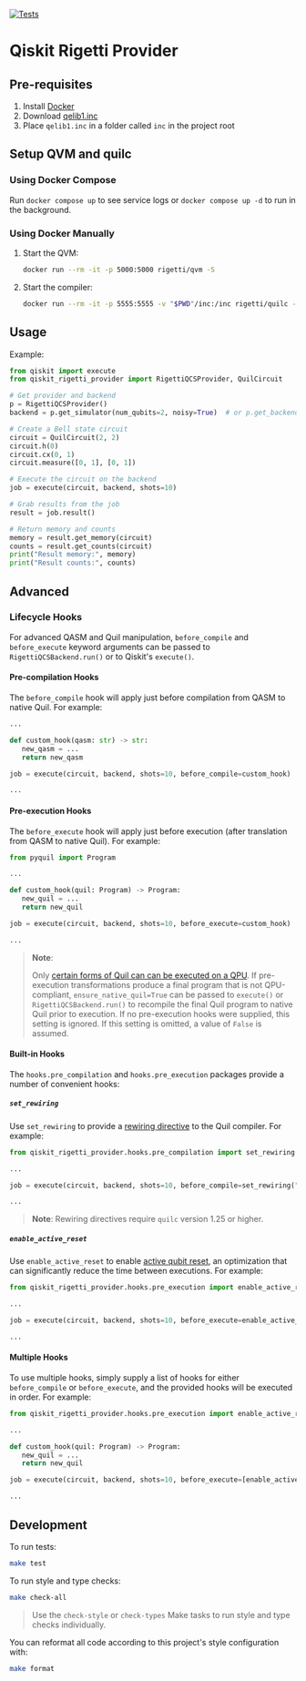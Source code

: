 [![Tests](https://github.com/rigetti/qiskit-rigetti-provider/actions/workflows/test.yml/badge.svg)](https://github.com/rigetti/qiskit-rigetti-provider/actions/workflows/test.yml)

# Qiskit Rigetti Provider

## Pre-requisites

1. Install [Docker](https://www.docker.com/products/docker-desktop)
1. Download [qelib1.inc](https://raw.githubusercontent.com/Qiskit/qiskit-terra/0.16.2/qiskit/qasm/libs/qelib1.inc)
1. Place `qelib1.inc` in a folder called `inc` in the project root

## Setup QVM and quilc

### Using Docker Compose

Run `docker compose up` to see service logs or `docker compose up -d` to run in the background.

### Using Docker Manually

1. Start the QVM:
   
   ```bash
   docker run --rm -it -p 5000:5000 rigetti/qvm -S
   ```

1. Start the compiler:

   ```bash
   docker run --rm -it -p 5555:5555 -v "$PWD"/inc:/inc rigetti/quilc -S -P --safe-include-directory /inc/
   ```

## Usage

Example:

```python
from qiskit import execute
from qiskit_rigetti_provider import RigettiQCSProvider, QuilCircuit

# Get provider and backend
p = RigettiQCSProvider()
backend = p.get_simulator(num_qubits=2, noisy=True)  # or p.get_backend(name='Aspen-9')

# Create a Bell state circuit
circuit = QuilCircuit(2, 2)
circuit.h(0)
circuit.cx(0, 1)
circuit.measure([0, 1], [0, 1])

# Execute the circuit on the backend
job = execute(circuit, backend, shots=10)

# Grab results from the job
result = job.result()

# Return memory and counts
memory = result.get_memory(circuit)
counts = result.get_counts(circuit)
print("Result memory:", memory)
print("Result counts:", counts)
```

## Advanced

### Lifecycle Hooks

For advanced QASM and Quil manipulation, `before_compile` and `before_execute` keyword arguments can be passed to
`RigettiQCSBackend.run()` or to Qiskit's `execute()`.

#### Pre-compilation Hooks

The `before_compile` hook will apply just before compilation from QASM to native Quil.
For example:

```python
...

def custom_hook(qasm: str) -> str:
   new_qasm = ...
   return new_qasm

job = execute(circuit, backend, shots=10, before_compile=custom_hook)

...
```

#### Pre-execution Hooks

The `before_execute` hook will apply just before execution (after translation from QASM to native Quil).
For example:

```python
from pyquil import Program

...

def custom_hook(quil: Program) -> Program:
   new_quil = ...
   return new_quil

job = execute(circuit, backend, shots=10, before_execute=custom_hook)

...
```

> **Note**:
> 
> Only [certain forms of Quil can can be executed on a QPU](https://pyquil-docs.rigetti.com/en/stable/compiler.html?highlight=protoquil#legal-compiler-input).
> If pre-execution transformations produce a final program that is not QPU-compliant, `ensure_native_quil=True` can be
> passed to `execute()` or `RigettiQCSBackend.run()` to recompile the final Quil program to native Quil prior to
> execution. If no pre-execution hooks were supplied, this setting is ignored. If this setting is omitted, a value of
> `False` is assumed.

#### Built-in Hooks

The `hooks.pre_compilation` and `hooks.pre_execution` packages provide a number of convenient hooks:

##### `set_rewiring`

Use `set_rewiring` to provide a [rewiring directive](https://pyquil-docs.rigetti.com/en/stable/compiler.html#initial-rewiring)
to the Quil compiler. For example:

```python
from qiskit_rigetti_provider.hooks.pre_compilation import set_rewiring

...

job = execute(circuit, backend, shots=10, before_compile=set_rewiring("NAIVE"))

...
```

> **Note**: Rewiring directives require `quilc` version 1.25 or higher.

##### `enable_active_reset`

Use `enable_active_reset` to enable [active qubit reset](https://github.com/quil-lang/quil/blob/master/spec/Quil.md#state-reset),
an optimization that can significantly reduce the time between executions. For example:

```python
from qiskit_rigetti_provider.hooks.pre_execution import enable_active_reset

...

job = execute(circuit, backend, shots=10, before_execute=enable_active_reset)

...
```

#### Multiple Hooks

To use multiple hooks, simply supply a list of hooks for either `before_compile` or `before_execute`, and the
provided hooks will be executed in order. For example:

```python
from qiskit_rigetti_provider.hooks.pre_execution import enable_active_reset

...

def custom_hook(quil: Program) -> Program:
   new_quil = ...
   return new_quil

job = execute(circuit, backend, shots=10, before_execute=[enable_active_reset, custom_hook])

...
```

## Development

To run tests:

```bash
make test
```

To run style and type checks:

```bash
make check-all
```

> Use the `check-style` or `check-types` Make tasks to run style and type checks individually.

You can reformat all code according to this project's style configuration with:

```bash
make format
```
